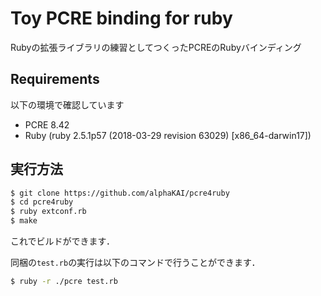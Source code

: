 # Toy PCRE binding for ruby

Rubyの拡張ライブラリの練習としてつくったPCREのRubyバインディング

## Requirements

以下の環境で確認しています

* PCRE 8.42
* Ruby (ruby 2.5.1p57 (2018-03-29 revision 63029) [x86\_64-darwin17])

## 実行方法

```zsh
$ git clone https://github.com/alphaKAI/pcre4ruby
$ cd pcre4ruby
$ ruby extconf.rb
$ make
```

これでビルドができます．

同梱の`test.rb`の実行は以下のコマンドで行うことができます．  

```zsh
$ ruby -r ./pcre test.rb
```
